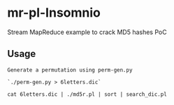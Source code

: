 # mr-pl-Insomnio
Stream MapReduce example to crack MD5 hashes PoC

## Usage

	Generate a permutation using perm-gen.py

	`./perm-gen.py > 6letters.dic`

	cat 6letters.dic | ./md5r.pl | sort | search_dic.pl



